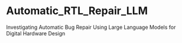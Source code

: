 # Automatic_RTL_Repair_LLM
Investigating Automatic Bug Repair Using Large Language Models for Digital Hardware Design
